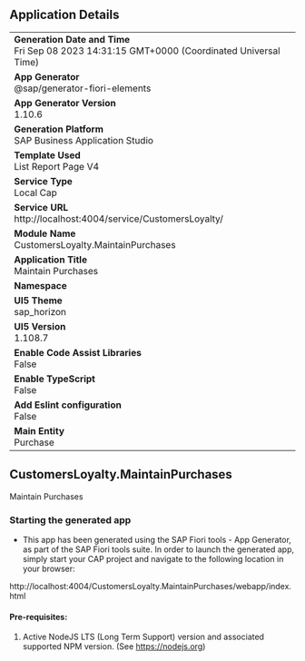## Application Details
|               |
| ------------- |
|**Generation Date and Time**<br>Fri Sep 08 2023 14:31:15 GMT+0000 (Coordinated Universal Time)|
|**App Generator**<br>@sap/generator-fiori-elements|
|**App Generator Version**<br>1.10.6|
|**Generation Platform**<br>SAP Business Application Studio|
|**Template Used**<br>List Report Page V4|
|**Service Type**<br>Local Cap|
|**Service URL**<br>http://localhost:4004/service/CustomersLoyalty/
|**Module Name**<br>CustomersLoyalty.MaintainPurchases|
|**Application Title**<br>Maintain Purchases|
|**Namespace**<br>|
|**UI5 Theme**<br>sap_horizon|
|**UI5 Version**<br>1.108.7|
|**Enable Code Assist Libraries**<br>False|
|**Enable TypeScript**<br>False|
|**Add Eslint configuration**<br>False|
|**Main Entity**<br>Purchase|

## CustomersLoyalty.MaintainPurchases

Maintain Purchases

### Starting the generated app

-   This app has been generated using the SAP Fiori tools - App Generator, as part of the SAP Fiori tools suite.  In order to launch the generated app, simply start your CAP project and navigate to the following location in your browser:

http://localhost:4004/CustomersLoyalty.MaintainPurchases/webapp/index.html

#### Pre-requisites:

1. Active NodeJS LTS (Long Term Support) version and associated supported NPM version.  (See https://nodejs.org)


